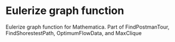 # Eulerize graph function
 Eulerize graph function for Mathematica. Part of FindPostmanTour, FindShorestestPath, OptimumFlowData, and  MaxClique
